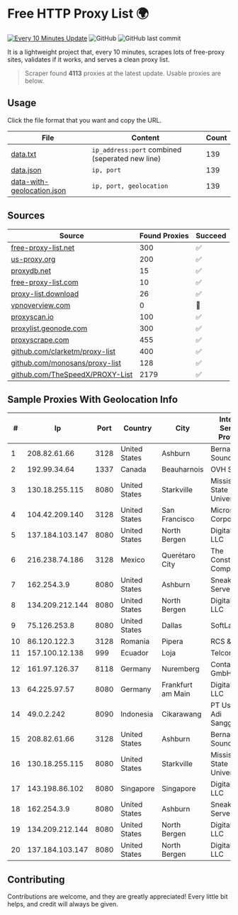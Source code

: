 
# Free HTTP Proxy List 🌍

[![Every 10 Minutes Update](https://github.com/mertguvencli/http-proxy-list/actions/workflows/main.yml/badge.svg?branch=main)](https://github.com/mertguvencli/http-proxy-list/actions/workflows/main.yml)
![GitHub](https://img.shields.io/github/license/mertguvencli/http-proxy-list)
![GitHub last commit](https://img.shields.io/github/last-commit/mertguvencli/http-proxy-list)

It is a lightweight project that, every 10 minutes, scrapes lots of free-proxy sites, validates if it works, and serves a clean proxy list.


> Scraper found **4113** proxies at the latest update. Usable proxies are below.

## Usage

Click the file format that you want and copy the URL.


|File|Content|Count|
|----|-------|-----|
|[data.txt](https://raw.githubusercontent.com/mertguvencli/http-proxy-list/main/proxy-list/data.txt)|`ip_address:port` combined (seperated new line)|139|
|[data.json](https://raw.githubusercontent.com/mertguvencli/http-proxy-list/main/proxy-list/data.json)|`ip, port`|139|
|[data-with-geolocation.json](https://raw.githubusercontent.com/mertguvencli/http-proxy-list/main/proxy-list/data-with-geolocation.json)|`ip, port, geolocation`|139|

## Sources

|Source|Found Proxies|Succeed|
|------|-------------|-------|
|[free-proxy-list.net](https://free-proxy-list.net)|300|✅|
|[us-proxy.org](https://www.us-proxy.org)|200|✅|
|[proxydb.net](http://proxydb.net)|15|✅|
|[free-proxy-list.com](https://free-proxy-list.com/?page=&port=&type%5B%5D=http&type%5B%5D=https&up_time=0&search=Search)|10|✅|
|[proxy-list.download](https://www.proxy-list.download/HTTP)|26|✅|
|[vpnoverview.com](https://vpnoverview.com/privacy/anonymous-browsing/free-proxy-servers)|0|🚫|
|[proxyscan.io](https://www.proxyscan.io)|100|✅|
|[proxylist.geonode.com](https://proxylist.geonode.com/api/proxy-list?limit=300&page=1&sort_by=lastChecked&sort_type=desc&protocols=http,https)|300|✅|
|[proxyscrape.com](https://api.proxyscrape.com/v2/?request=displayproxies&protocol=http&timeout=10000&country=all&ssl=all&anonymity=all)|455|✅|
|[github.com/clarketm/proxy-list](https://raw.githubusercontent.com/clarketm/proxy-list/master/proxy-list-raw.txt)|400|✅|
|[github.com/monosans/proxy-list](https://raw.githubusercontent.com/monosans/proxy-list/main/proxies/http.txt)|128|✅|
|[github.com/TheSpeedX/PROXY-List](https://raw.githubusercontent.com/TheSpeedX/PROXY-List/master/http.txt)|2179|✅|


## Sample Proxies With Geolocation Info

|#|Ip|Port|Country|City|Internet Service Provider|
|-|--|----|-------|----|-------------------------|
|1|208.82.61.66|3128|United States|Ashburn|Bernardi Sounds|
|2|192.99.34.64|1337|Canada|Beauharnois|OVH SAS|
|3|130.18.255.115|8080|United States|Starkville|Mississippi State University|
|4|104.42.209.140|3128|United States|San Francisco|Microsoft Corporation|
|5|137.184.103.147|8080|United States|North Bergen|DigitalOcean, LLC|
|6|216.238.74.186|3128|Mexico|Querétaro City|The Constant Company|
|7|162.254.3.9|8080|United States|Ashburn|Sneaker Server|
|8|134.209.212.144|8080|United States|North Bergen|DigitalOcean, LLC|
|9|75.126.253.8|8080|United States|Dallas|SoftLayer|
|10|86.120.122.3|3128|Romania|Pipera|RCS & RDS|
|11|157.100.12.138|999|Ecuador|Loja|Telconet S.A|
|12|161.97.126.37|8118|Germany|Nuremberg|Contabo GmbH|
|13|64.225.97.57|8080|Germany|Frankfurt am Main|DigitalOcean, LLC|
|14|49.0.2.242|8090|Indonesia|Cikarawang|PT Usaha Adi Sanggoro|
|15|208.82.61.66|3128|United States|Ashburn|Bernardi Sounds|
|16|130.18.255.115|8080|United States|Starkville|Mississippi State University|
|17|143.198.86.102|8080|Singapore|Singapore|DigitalOcean, LLC|
|18|162.254.3.9|8080|United States|Ashburn|Sneaker Server|
|19|134.209.212.144|8080|United States|North Bergen|DigitalOcean, LLC|
|20|137.184.103.147|8080|United States|North Bergen|DigitalOcean, LLC|



## Contributing

Contributions are welcome, and they are greatly appreciated! Every
little bit helps, and credit will always be given.

